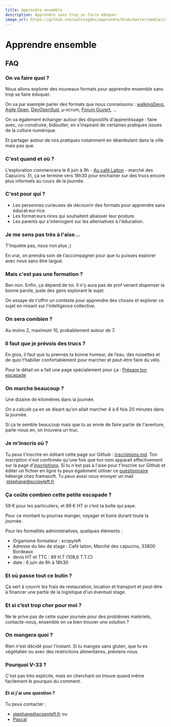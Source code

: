 ```yaml
---
title: Apprendre ensemble
description: Apprendre sans trop se faire éduquer
image_url: https://github.com/walkingdev/apprendre/blob/master/media/cover-walking-dev.jpg?raw=true
---
```


# Apprendre ensemble

## FAQ

### On va faire quoi ?

Nous allons explorer des nouveaux formats pour apprendre ensemble sans trop se faire éduquer.

On va par exemple parler des formats que nous connaissons : [walkingDevs](http://walkingdev.fr), [Agile Open](https://www.infoq.com/articles/self-organizing-organizations), [DevOpenSud](http://devopensud.fr/), µ-scrum, [Forum Ouvert](https://github.com/la-cagette/documentation/blob/master/forum-2016/ag-forum.md), ...

On va également échanger autour des dispositifs d'apprentissage : faire avec, co-construire, bidouiller, en s'inspirant de certaines pratiques issues de la culture numérique.

Et partager autour de nos pratiques notamment en déambulant dans la ville mais pas que.

### C'est quand et où ?

L'exploration commencera le 6 juin à 9h - [Au café Laiton](https://www.facebook.com/Cafelaiton) - marché des Capucins.
Et, ça se termine vers 18h30 pour enchainer sur des trucs encore plus informels au cours de la journée.

### C'est pour qui ?

* Les personnes curieuses de découvrir des formats pour apprendre sans éducat·eur·rice.
* Les format·eurs·rices qui souhaitent abaisser leur posture.
* Les parents qui s'interrogent sur les alternatives à l'éducation.

### Je me sens pas très à l'aise…

T’inquiète pas, nous non plus ;)

En vrai, on prendra soin de t’accompagner pour que tu puisses explorer avec nous sans être largué.

### Mais c'est pas une formation ?

Ben non. Enfin, ça dépend de toi. Il n'y aura pas de prof venant dispenser la bonne parole, juste des gens explorant le sujet.

On essaye de t'offrir un contexte pour apprendre des choses et explorer ce sujet en misant sur l'intelligence collective.

### On sera combien ?

Au moins 2, maximum 10, probablement autour de 7.

### Il faut que je prévois des trucs ?

En gros, il faut que tu prennes ta bonne humeur, de l’eau, des noisettes et de quoi t’habiller confortablement pour marcher et peut-être faire du vélo.

Pour le détail on a fait une page spécialement pour ça : [Prépare ton escapade](http://walkingdev.fr/#walkingdev/apprendre/blob/master/v33/prepare-ton-escapade.md)

### On marche beaucoup ?

Une dizaine de kilomètres dans la journée.

On a calculé ça en se disant qu’on allait marcher 4 à 6 fois 20 minutes dans la journée.

Si ça te semble beaucoup mais que tu as envie de faire partie de l'aventure, parle-nous en, on trouvera un truc.

### Je m'inscris où ?

Tu peux t'inscrire en éditant cette page sur Github : [inscriptions.md](https://github.com/walkingdev/apprendre/edit/master/v33/inscriptions.md). Ton inscription n'est confirmée qu'une fois que ton nom apparait effectivement sur la page d'[inscriptions](http://walkingdev.fr/#walkingdev/apprendre/blob/master/v33/inscriptions.md).
Si tu n'est pas à l'aise pour t'inscrire sur Github et éditer un fichier en ligne tu peux également utiliser ce [questionnaire](https://framaforms.org/walkingdev-apprendre-1524695210) hébergé chez framasoft.
Tu peux aussi nous envoyer un mail :[stephane@scopyleft.fr](mailto:stephane@scopyleft.fr)

### Ça coûte combien cette petite escapade ?

59 € pour les particuliers, et 89 € HT si c’est ta boîte qui paye.

Pour ce montant tu pourras manger, voyager et boire durant toute la journée.

Pour les formalités administratives, quelques éléments :
* Organisme formateur : scopyleft
* Adresse du lieu de stage : Café laiton, Marché des capucins, 33800 Bordeaux
* devis HT et TTC : 89 H.T (108,6 T.T.C)
* date : 6 juin de 9h à 18h30

### Et où passe tout ce butin ?

Ça sert à couvrir les frais de restauration, location et transport et peut-être à financer une partie de la logistique d'un éventuel stage.

### Et si c’est trop cher pour moi ?

Ne te prive pas de cette super journée pour des problèmes matériels, contacte-nous, ensemble on va bien trouver une solution ?

### On mangera quoi ?

Rien n'est décidé pour l'instant. Si tu manges sans gluten, que tu es végétalien ou avec des restrictions alimentaires, préviens nous.

### Pourquoi V-33 ?

C'est pas très explicite, mais en cherchant on trouve quand même facilement le pourquoi du comment.

#### Et si j'ai une question ?

Tu peux contacter :

* [stephane@scopyleft.fr](mailto:stephane@scopyleft.fr)
ou
* [Pascal](mailto:keronos@protonmail.com)
